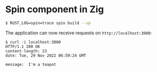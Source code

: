 # Spin component in Zig

```sh
$ RUST_LOG=spin=trace spin build --up
```

The application can now receive requests on `http://localhost:3000`:

```shell
$ curl -i localhost:3000
HTTP/1.1 200 OK
content-length: 23
date: Tue, 29 Nov 2022 06:59:24 GMT

message:  I'm a teapot
```
